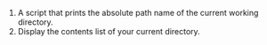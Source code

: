 1. A script that prints the absolute path name of the current working directory.
2. Display the contents list of your current directory.